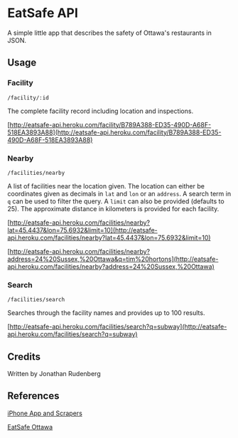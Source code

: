 # EatSafe API

A simple little app that describes the safety of Ottawa's restaurants in JSON.

## Usage

### Facility
    /facility/:id
The complete facility record including location and inspections.

[http://eatsafe-api.heroku.com/facility/B789A388-ED35-490D-A68F-518EA3893A88](http://eatsafe-api.heroku.com/facility/B789A388-ED35-490D-A68F-518EA3893A88)

### Nearby
    /facilities/nearby
A list of facilities near the location given. The location can either be
coordinates given as decimals in `lat` and `lon` or an `address`. A search term
in `q` can be used to filter the query. A `limit` can also be provided (defaults
to 25). The approximate distance in kilometers is provided for each facility.

[http://eatsafe-api.heroku.com/facilities/nearby?lat=45.4437&lon=75.6932&limit=10](http://eatsafe-api.heroku.com/facilities/nearby?lat=45.4437&lon=75.6932&limit=10)

[http://eatsafe-api.heroku.com/facilities/nearby?address=24%20Sussex,%20Ottawa&q=tim%20hortons](http://eatsafe-api.heroku.com/facilities/nearby?address=24%20Sussex,%20Ottawa)

### Search
    /facilities/search
Searches through the facility names and provides up to 100 results.

[http://eatsafe-api.heroku.com/facilities/search?q=subway](http://eatsafe-api.heroku.com/facilities/search?q=subway)

## Credits

Written by Jonathan Rudenberg

## References

[iPhone App and Scrapers](http://github.com/christaggart/EatSafeOttawaAPI)

[EatSafe Ottawa](http://www.ottawa.ca/residents/health/inspections/index_en.html)
